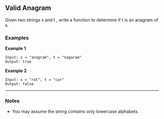 ## Valid Anagram

Given two strings s and t , write a function to determine if t is an anagram of s.

### Examples

**Example 1**

```text
Input: s = "anagram", t = "nagaram"
Output: true
```

**Example 2**

```text
Input: s = "rat", t = "car"
Output: false
```

---

### Notes

- You may assume the string contains only lowercase alphabets.
